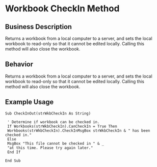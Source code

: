 # Workbook CheckIn Method

## Business Description
Returns a workbook from a local computer to a server, and sets the local workbook to read-only so that it cannot be edited locally. Calling this method will also close the workbook.

## Behavior
Returns a workbook from a local computer to a server, and sets the local workbook to read-only so that it cannot be edited locally. Calling this method will also close the workbook.

## Example Usage
```vba
Sub CheckInOut(strWkbCheckIn As String) 
 
 ' Determine if workbook can be checked in. 
 If Workbooks(strWkbCheckIn).CanCheckIn = True Then 
 Workbooks(strWkbCheckIn).CheckInMsgBox strWkbCheckIn & " has been checked in." 
 Else 
 MsgBox "This file cannot be checked in " & _ 
 "at this time. Please try again later." 
 End If 
 
End Sub
```